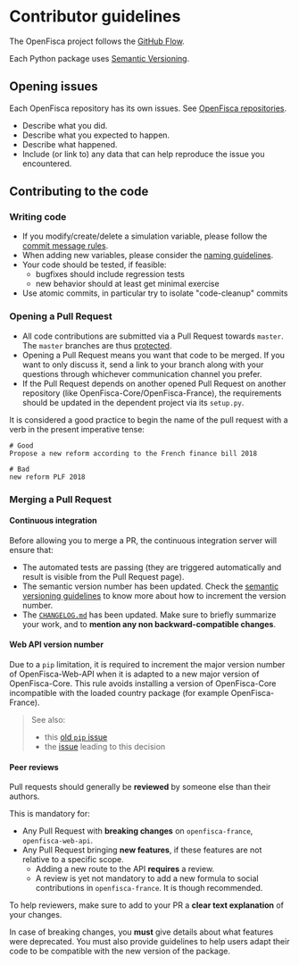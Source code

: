 # Contributor guidelines

The OpenFisca project follows the [GitHub Flow](https://guides.github.com/introduction/flow/).

Each Python package uses [Semantic Versioning](http://semver.org/).

## Opening issues

Each OpenFisca repository has its own issues. See [OpenFisca repositories](https://github.com/openfisca).

- Describe what you did.
- Describe what you expected to happen.
- Describe what happened.
- Include (or link to) any data that can help reproduce the issue you encountered.

## Contributing to the code

### Writing code

- If you modify/create/delete a simulation variable, please follow the [commit message rules](commit-messages.md).
- When adding new variables, please consider the [naming guidelines](variables-naming.md).
- Your code should be tested, if feasible:
  - bugfixes should include regression tests
  - new behavior should at least get minimal exercise
- Use atomic commits, in particular try to isolate "code-cleanup" commits

### Opening a Pull Request

- All code contributions are submitted via a Pull Request towards `master`. The `master` branches are thus [protected](https://help.github.com/articles/about-protected-branches/).
- Opening a Pull Request means you want that code to be merged. If you want to only discuss it, send a link to your branch along with your questions through whichever communication channel you prefer.
- If the Pull Request depends on another opened Pull Request on another repository (like OpenFisca-Core/OpenFisca-France), the requirements should be updated in the dependent project via its `setup.py`.

It is considered a good practice to begin the name of the pull request with a verb in the present imperative tense:

    # Good
    Propose a new reform according to the French finance bill 2018

    # Bad
    new reform PLF 2018

### Merging a Pull Request

#### Continuous integration

Before allowing you to merge a PR, the continuous integration server will ensure that:

- The automated tests are passing (they are triggered automatically and result is visible from the Pull Request page).
- The semantic version number has been updated. Check the [semantic versioning guidelines](semver.md) to know more about how to increment the version number.
- The [`CHANGELOG.md`](https://github.com/openfisca/openfisca-france/blob/master/CHANGELOG.md) has been updated. Make sure to briefly summarize your work, and to **mention any non backward-compatible changes**.

#### Web API version number

Due to a `pip` limitation, it is required to increment the major version number of OpenFisca-Web-API when it is adapted to a new major version of OpenFisca-Core. This rule avoids installing a version of OpenFisca-Core incompatible with the loaded country package (for example OpenFisca-France).

> See also:
> - this [old `pip` issue](https://github.com/pypa/pip/issues/988)
> - the [issue](https://github.com/openfisca/openfisca-ops/issues/4#issuecomment-291900286) leading to this decision

#### Peer reviews

Pull requests should generally be **reviewed** by someone else than their authors.

This is mandatory for:

- Any Pull Request with **breaking changes** on `openfisca-france`, `openfisca-web-api`.
- Any Pull Request bringing **new features**, if these features are not relative to a specific scope.
    - Adding a new route to the API **requires** a review.
    - A review is yet not mandatory to add a new formula to social contributions in `openfisca-france`. It is though recommended.

To help reviewers, make sure to add to your PR a **clear text explanation** of your changes.

In case of breaking changes, you **must** give details about what features were deprecated. You must also provide guidelines to help users adapt their code to be compatible with the new version of the package.
